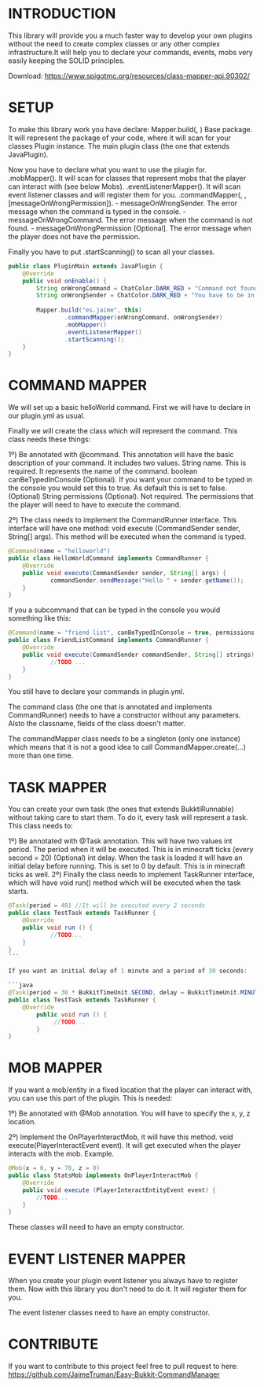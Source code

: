 
# INTRODUCTION
 
This library will provide you a much faster way to develop your own plugins without the need to create complex classes or any other complex infrastructure.It will help you to declare your commands, events, mobs very easily keeping the SOLID principles.

Download: https://www.spigotmc.org/resources/class-mapper-api.90302/
 
# SETUP
 
To make this library work you have declare: Mapper.build(<base package>, <plugin instance>)
Base package. It will represent the package of your code, where it will scan for your classes
Plugin instance. The main plugin class (the one that extends JavaPlugin).
 
Now you have to declare what you want to use the plugin for. 
  .mobMapper(). It will scan for classes that represent mobs that the player can interact with (see below Mobs).
  .eventListenerMapper(). It will scan event listener classes and will register them for you.
  .commandMapper(<messageOnWrongSender>, <messageOnWrongCommand>, [messageOnWrongPermission]).
    - messageOnWrongSender. The error message when the command is typed in the console.
    - messageOnWrongCommand. The error message when the command is not found.
    - messageOnWrongPermission [Optional]. The error message when the player does not have the permission.
 
Finally you have to put .startScanning() to scan all your classes.
 
```java
public class PluginMain extends JavaPlugin {
    @Override
    public void onEnable() {
        String onWrongCommand = ChatColor.DARK_RED + "Command not found";
        String onWrongSender = ChatColor.DARK_RED + "You have to be in the server";
 
        Mapper.build("es.jaime", this)
                .commandMapper(onWrongCommand, onWrongSender)
                .mobMapper()
                .eventListenerMapper()
                .startScanning();
    }
}
``` 
 
# COMMAND MAPPER

We will set up a basic helloWorld command. First we will have to declare in our plugin.yml as usual.
 
Finally we will create the class which will represent the command. This class needs these things:
 
1º)  Be annotated with @command. This annotation will have the basic description of your command. It includes two values.
  String name. This is required. It represents the name of the command. 
  boolean canBeTypedInConsole (Optional). If you want your command to be typed in the console you would set this to true. As default this is set to false.
  (Optional) String permissions (Optional). Not required. The permissions that the player will need to have to execute the command.

2º)  The class needs to implement the CommandRunner interface. This interface will have one method: void execute (CommandSender sender, String[] args). This method will be executed when the command is typed.
 
```java
@Command(name = "helloworld")
public class HelloWorldCommand implements CommandRunner {
	@Override
	public void execute(CommandSender sender, String[] args) {
        	commandSender.sendMessage("Hello " + sender.getName());
	}
}
```
 
If you a subcommand that can be typed in the console you would something like this:
 
```java
@Command(name = "friend list", canBeTypedInConsole = true, permissions = "bukkit.broadcast.user")
public class FriendListCommand implements CommandRunner {
	@Override
	public void execute(CommandSender commandSender, String[] strings) {
        	//TODO ...
	}
}
``` 
 
You still have to declare your commands in plugin.yml.
 
The command class (the one that is annotated and implements CommandRunner) needs to have a constructor without any parameters. Alsto the classname, fields of the class doesn't matter.
 
The commandMapper class needs to be a singleton (only one instance) which means that it is not a good idea to call CommandMapper.create(...) more than one time.
 
 
# TASK MAPPER

You can create your own task (the ones that extends BukktiRunnable) without taking care to start them. To do it, every task will represent a task. This class needs to:

1º) Be annotated with @Task annotation. This will have two values
int period. The period when it will be executed. This is in minecraft ticks (every second = 20)
(Optional) int delay. When the task is loaded it will have an initial delay before running. This is set to 0 by default. This is in minecraft ticks as well.
2º) Finally the class needs to implement TaskRunner interface, which will have void run() method which will be executed when the task starts.

```java
@Task(period = 40) //It will be executed every 2 seconds
public class TestTask extends TaskRunner {
   	@Override
   	public void run () {
       		//TODO...
   	}
}
´´´

If you want an initial delay of 1 minute and a period of 30 seconds:

```java
@Task(period = 30 * BukkitTimeUnit.SECOND, delay = BukkitTimeUnit.MINUTE)
public class TestTask extends TaskRunner {
 	@Override
    	public void run () {
        	 //TODO...
    	}
}
```
 
 
# MOB MAPPER
 
If you want a mob/entity in a fixed location that the player can interact with, you can use this part of the plugin. This is needed:
 
  1º) Be annotated with  @Mob annotation. You will have to specify the x, y, z location.
 
  2º) Implement the OnPlayerInteractMob, it will have this method. void execute(PlayerInteractEvent event). It will get executed when the player interacts with the mob. Example.
 
```java
@Mob(x = 0, y = 70, z = 0)
public class StatsMob implements OnPlayerInteractMob {
	@Override
	public void execute (PlayerInteractEntityEvent event) {
		//TODO...
	}
}
```
 
These classes will need to have an empty constructor. 
 
# EVENT LISTENER MAPPER
 
When you create your plugin event listener you always have to register them. Now with this library you don't need to do it. It will register them for you. 
 
The event listener classes need to have an empty constructor.
 
 
# CONTRIBUTE
 
If you want to contribute to this project feel free to pull request to here: https://github.com/JaimeTruman/Easy-Bukkit-CommandManager
